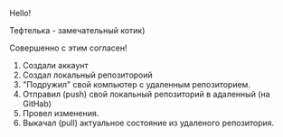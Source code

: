 Hello!

Тефтелька - замечательный котик)

Совершенно с этим согласен!


1. Создали аккаунт
2. Создал локальный репозитороий
3. "Подружил" свой компьютер с удаленным репозиторием.
4. Отправил (push) свой локальный репозиторий в адаленный (на GitHab)
5. Провел изменения.
6. Выкачал (pull) актуальное состояние из удаленого репозитория.
